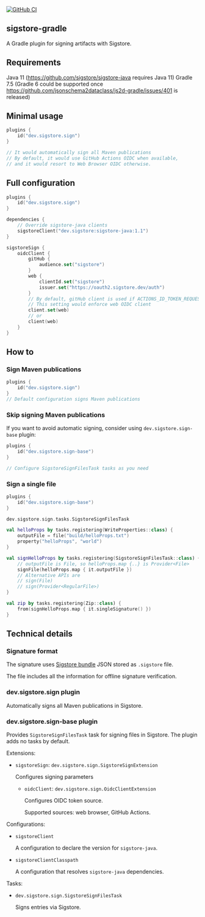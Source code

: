[![GitHub CI](https://github.com/vlsi/sigstore-gradle-draft/actions/workflows/build.yml/badge.svg?branch=main)](https://github.com/vlsi/sigstore-gradle-draft/actions/workflows/build.yml)

sigstore-gradle
---------------

A Gradle plugin for signing artifacts with Sigstore.

Requirements
------------

Java 11 (https://github.com/sigstore/sigstore-java requires Java 11)
Gradle 7.5 (Gradle 6 could be supported once https://github.com/jsonschema2dataclass/js2d-gradle/issues/401 is released)

## Minimal usage

```kotlin
plugins {
    id("dev.sigstore.sign")
}

// It would automatically sign all Maven publications
// By default, it would use GitHub Actions OIDC when available,
// and it would resort to Web Browser OIDC otherwise.
```

## Full configuration

```kotlin
plugins {
    id("dev.sigstore.sign")
}

dependencies {
    // Override sigstore-java clients
    sigstoreClient("dev.sigstore:sigstore-java:1.1")
}

sigstoreSign {
    oidcClient {
        gitHub {
            audience.set("sigstore")
        }
        web {
            clientId.set("sigstore")
            issuer.set("https://oauth2.sigstore.dev/auth")
        }
        // By default, gitHub client is used if ACTIONS_ID_TOKEN_REQUEST_URL environment variable exists
        // This setting would enforce web OIDC client
        client.set(web)
        // or
        client(web)
    }
}
```

## How to

### Sign Maven publications

```kotlin
plugins {
    id("dev.sigstore.sign")
}
// Default configuration signs Maven publications
```

### Skip signing Maven publications

If you want to avoid automatic signing, consider using `dev.sigstore.sign-base` plugin:

```kotlin
plugins {
    id("dev.sigstore.sign-base")
}

// Configure SigstoreSignFilesTask tasks as you need
```

### Sign a single file

```kotlin
plugins {
    id("dev.sigstore.sign-base")
}

dev.sigstore.sign.tasks.SigstoreSignFilesTask

val helloProps by tasks.registering(WriteProperties::class) {
    outputFile = file("build/helloProps.txt")
    property("helloProps", "world")
}

val signHelloProps by tasks.registering(SigstoreSignFilesTask::class) {
    // outputFile is File, so helloProps.map {..} is Provider<File>
    signFile(helloProps.map { it.outputFile })
    // Alternative APIs are
    // sign(File)
    // sign(Provider<RegularFile>)
}

val zip by tasks.registering(Zip::class) {
    from(signHelloProps.map { it.singleSignature() })
}
```

## Technical details

### Signature format

The signature uses [Sigstore bundle](https://github.com/sigstore/cosign/pull/2204) JSON
stored as `.sigstore` file.

The file includes all the information for offline signature verification.

### dev.sigstore.sign plugin

Automatically signs all Maven publications in Sigstore.

### dev.sigstore.sign-base plugin

Provides `SigstoreSignFilesTask` task for signing files in Sigstore.
The plugin adds no tasks by default.

Extensions:
* `sigstoreSign`: `dev.sigstore.sign.SigstoreSignExtension`

  Configures signing parameters

  * `oidcClient`: `dev.sigstore.sign.OidcClientExtension`

    Configures OIDC token source.

    Supported sources: web browser, GitHub Actions.

Configurations:
* `sigstoreClient`

  A configuration to declare the version for `sigstore-java`.

* `sigstoreClientClasspath`

  A configuration that resolves `sigstore-java` dependencies.

Tasks:

* `dev.sigstore.sign.SigstoreSignFilesTask`

  Signs entries via Sigstore.


